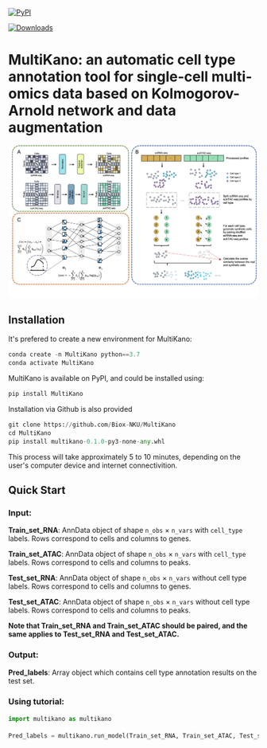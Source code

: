 [![PyPI](https://img.shields.io/pypi/v/multikano.svg)](https://pypi.org/project/multikano)

[![Downloads](https://pepy.tech/badge/multikano)](https://pepy.tech/project/multikano)

# MultiKano: an automatic cell type annotation tool for single-cell multi-omics data based on Kolmogorov-Arnold network and data augmentation



![MultiKano](./MultiKano.png)

## Installation
It's prefered to create a new environment for MultiKano:

```python
conda create -n MultiKano python==3.7
conda activate MultiKano
```

MultiKano is available on PyPI, and could be installed using:

```python
pip install MultiKano
```

Installation via Github is also provided

```python
git clone https://github.com/Biox-NKU/MultiKano
cd MultiKano
pip install multikano-0.1.0-py3-none-any.whl
```

This process will take approximately 5 to 10 minutes, depending on the user's computer device and internet connectivition.

## Quick Start

### Input:
**Train_set_RNA**: AnnData object of shape  `n_obs` × `n_vars` with `cell_type` labels. Rows correspond to cells and columns to genes. 

**Train_set_ATAC**: AnnData object of shape  `n_obs` × `n_vars` with `cell_type` labels. Rows correspond to cells and columns to peaks.

**Test_set_RNA**: AnnData object of shape  `n_obs` × `n_vars` without cell type labels. Rows correspond to cells and columns to genes. 

**Test_set_ATAC**: AnnData object of shape  `n_obs` × `n_vars` without cell type labels. Rows correspond to cells and columns to peaks.

**Note that Train_set_RNA and Train_set_ATAC should be paired, and the same applies to Test_set_RNA and Test_set_ATAC.**

### Output:
**Pred_labels**: Array object which contains cell type annotation results on the test set.

### Using tutorial:
```python
import multikano as multikano

Pred_labels = multikano.run_model(Train_set_RNA, Train_set_ATAC, Test_set_RNA, Test_set_ATAC)
```

